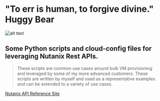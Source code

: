 # "To err is human, to forgive divine." Huggy Bear

![alt text][logo]

[logo]: http://pendolante.files.wordpress.com/2012/09/antonio-fargas.jpg

## Some Python scripts and cloud-config files for leveraging Nutanix Rest APIs. 

> These scripts are common use cases around bulk VM provisioning and leveraged by some of my more advanced customers. These scripts are written by myself and used as a representative examples and can be extended to a variety of use cases.

[Nutanix API Reference Site](http://developer.nutanix.com/)
 

